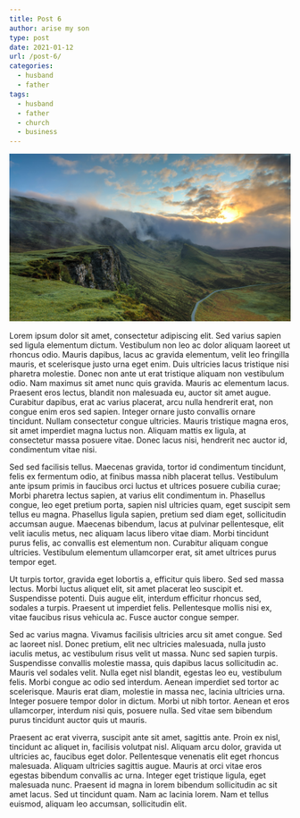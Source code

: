 ```yaml
---
title: Post 6
author: arise my son
type: post
date: 2021-01-12
url: /post-6/
categories:
  - husband
  - father  
tags:
  - husband
  - father
  - church
  - business
---
```


![photo](./nature.jpg)

Lorem ipsum dolor sit amet, consectetur adipiscing elit. Sed varius sapien sed ligula elementum dictum. Vestibulum non leo ac dolor aliquam laoreet ut rhoncus odio. Mauris dapibus, lacus ac gravida elementum, velit leo fringilla mauris, et scelerisque justo urna eget enim. Duis ultricies lacus tristique nisi pharetra molestie. Donec non ante ut erat tristique aliquam non vestibulum odio. Nam maximus sit amet nunc quis gravida. Mauris ac elementum lacus. Praesent eros lectus, blandit non malesuada eu, auctor sit amet augue. Curabitur dapibus, erat ac varius placerat, arcu nulla hendrerit erat, non congue enim eros sed sapien. Integer ornare justo convallis ornare tincidunt. Nullam consectetur congue ultricies. Mauris tristique magna eros, sit amet imperdiet magna luctus non. Aliquam mattis ex ligula, at consectetur massa posuere vitae. Donec lacus nisi, hendrerit nec auctor id, condimentum vitae nisi.

Sed sed facilisis tellus. Maecenas gravida, tortor id condimentum tincidunt, felis ex fermentum odio, at finibus massa nibh placerat tellus. Vestibulum ante ipsum primis in faucibus orci luctus et ultrices posuere cubilia curae; Morbi pharetra lectus sapien, at varius elit condimentum in. Phasellus congue, leo eget pretium porta, sapien nisl ultricies quam, eget suscipit sem tellus eu magna. Phasellus ligula sapien, pretium sed diam eget, sollicitudin accumsan augue. Maecenas bibendum, lacus at pulvinar pellentesque, elit velit iaculis metus, nec aliquam lacus libero vitae diam. Morbi tincidunt purus felis, ac convallis est elementum non. Curabitur aliquam congue ultricies. Vestibulum elementum ullamcorper erat, sit amet ultrices purus tempor eget.

Ut turpis tortor, gravida eget lobortis a, efficitur quis libero. Sed sed massa lectus. Morbi luctus aliquet elit, sit amet placerat leo suscipit et. Suspendisse potenti. Duis augue elit, interdum efficitur rhoncus sed, sodales a turpis. Praesent ut imperdiet felis. Pellentesque mollis nisi ex, vitae faucibus risus vehicula ac. Fusce auctor congue semper.

Sed ac varius magna. Vivamus facilisis ultricies arcu sit amet congue. Sed ac laoreet nisl. Donec pretium, elit nec ultricies malesuada, nulla justo iaculis metus, ac vestibulum risus velit ut massa. Nunc sed sapien turpis. Suspendisse convallis molestie massa, quis dapibus lacus sollicitudin ac. Mauris vel sodales velit. Nulla eget nisl blandit, egestas leo eu, vestibulum felis. Morbi congue ac odio sed interdum. Aenean imperdiet sed tortor ac scelerisque. Mauris erat diam, molestie in massa nec, lacinia ultricies urna. Integer posuere tempor dolor in dictum. Morbi ut nibh tortor. Aenean et eros ullamcorper, interdum nisi quis, posuere nulla. Sed vitae sem bibendum purus tincidunt auctor quis ut mauris.

Praesent ac erat viverra, suscipit ante sit amet, sagittis ante. Proin ex nisl, tincidunt ac aliquet in, facilisis volutpat nisl. Aliquam arcu dolor, gravida ut ultricies ac, faucibus eget dolor. Pellentesque venenatis elit eget rhoncus malesuada. Aliquam ultricies sagittis augue. Mauris at orci vitae eros egestas bibendum convallis ac urna. Integer eget tristique ligula, eget malesuada nunc. Praesent id magna in lorem bibendum sollicitudin ac sit amet lacus. Sed ut tincidunt quam. Nam ac lacinia lorem. Nam et tellus euismod, aliquam leo accumsan, sollicitudin elit.
